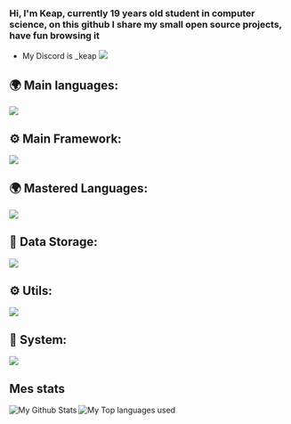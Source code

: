 ### Hi, I'm Keap, currently 19 years old student in computer science, on this github I share my small open source projects, have fun browsing it 



-  My Discord is _keap [![](https://skillicons.dev/icons?i=discord&theme=dark)](https://skillicons.dev)

## 🌍 Main languages:

  ![](https://skillicons.dev/icons?i=html,css,python,java)

## ⚙ Main Framework:

  ![](https://skillicons.dev/icons?i=react,vue,symfony)

  
## 🌍 Mastered Languages:
  ![](https://skillicons.dev/icons?i=c,php,js)

## 💾 Data Storage:
  ![](https://skillicons.dev/icons?i=mysql,mongodb)

## ⚙️ Utils:

  ![](https://skillicons.dev/icons?i=figma,git,vscode,androidstudio)


## 🔧 System:
 ![](https://skillicons.dev/icons?i=linux,nginx)


## Mes stats

  <img align="left" alt="My Github Stats" src="https://github-readme-stats.vercel.app/api?username=KeapRoof&count_private=true&show_icons=true&hide_border=true&theme=dracula" />
  <img align="left" alt="My Top languages used" src="https://github-readme-stats.vercel.app/api/top-langs/?username=KeapRoof&hide_border=true&theme=dracula&langs_count=3" />
